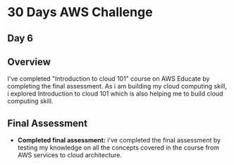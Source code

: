 # 30 Days AWS Challenge
## Day 6 
## Overview 
 I've completed "Introduction to cloud 101" course on AWS Educate by completing the final assessment. As i am building my cloud computing skill, i explored Introduction to cloud 101 which is also helping me to build cloud computing skill. 

 ## Final Assessment
 - **Completed final assessment:** i've completed the final assessment by testing my knowledge on all the concepts covered in the course from AWS services to cloud architecture.